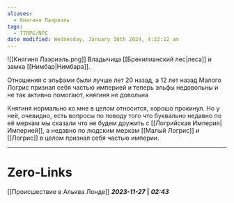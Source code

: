 ```yaml
---
aliases:
  - Княгиня Лаэриэль
tags:
  - TTRPG/NPC
date modified: Wednesday, January 10th 2024, 4:22:22 am
---
```

![[Княгиня Лаэриэль.png]]
Владычица [[Брекилианский лес|леса]] и замка [[Нимбар|Нимбара]].

Отношения с эльфами были лучше лет 20 назад, а 12 лет назад Малого Логрис признал себя частью империей и теперь эльфы недовольны и не так активно помогают, княгиня не довольна

Княгиня нормально ко мне в целом относится, хорошо прокинул. Но у неё, очевидно, есть вопросы по поводу того что буквально недавно по её меркам мы сказали что не будем дружить с [[Логрийская Империя|Империей]], а недавно по людским меркам [[Малый Логрис]] и [[Логрис]] в целом признал себя частью империи.
___
# Zero-Links
[[Происшествие в Альква Лонде]]
***2023-11-27*** **|** ***02:43***
 